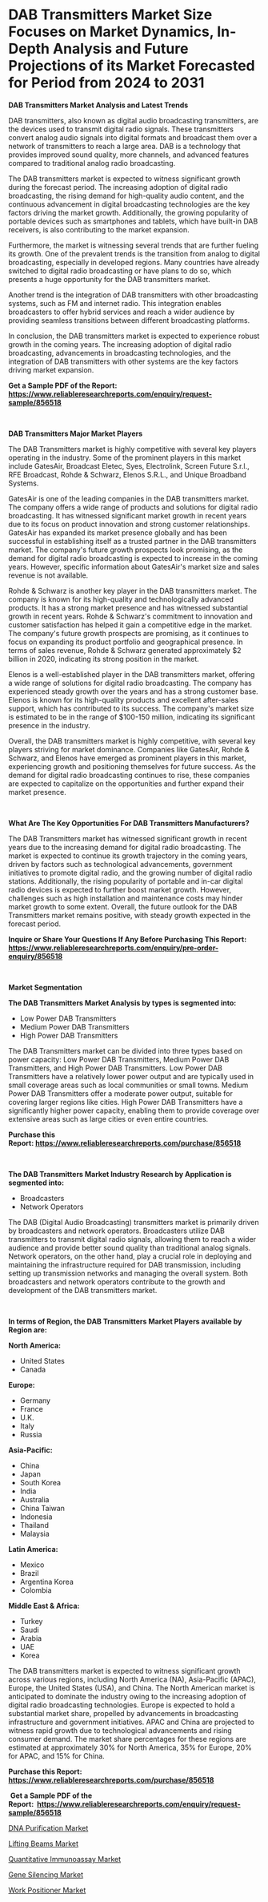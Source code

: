 <p><h1>DAB Transmitters Market Size Focuses on Market Dynamics, In-Depth Analysis and Future Projections of its Market Forecasted for Period from 2024 to 2031</h1></p><p><strong>DAB Transmitters Market Analysis and Latest Trends</strong></p>
<p><p>DAB transmitters, also known as digital audio broadcasting transmitters, are the devices used to transmit digital radio signals. These transmitters convert analog audio signals into digital formats and broadcast them over a network of transmitters to reach a large area. DAB is a technology that provides improved sound quality, more channels, and advanced features compared to traditional analog radio broadcasting.</p><p>The DAB transmitters market is expected to witness significant growth during the forecast period. The increasing adoption of digital radio broadcasting, the rising demand for high-quality audio content, and the continuous advancement in digital broadcasting technologies are the key factors driving the market growth. Additionally, the growing popularity of portable devices such as smartphones and tablets, which have built-in DAB receivers, is also contributing to the market expansion.</p><p>Furthermore, the market is witnessing several trends that are further fueling its growth. One of the prevalent trends is the transition from analog to digital broadcasting, especially in developed regions. Many countries have already switched to digital radio broadcasting or have plans to do so, which presents a huge opportunity for the DAB transmitters market.</p><p>Another trend is the integration of DAB transmitters with other broadcasting systems, such as FM and internet radio. This integration enables broadcasters to offer hybrid services and reach a wider audience by providing seamless transitions between different broadcasting platforms.</p><p>In conclusion, the DAB transmitters market is expected to experience robust growth in the coming years. The increasing adoption of digital radio broadcasting, advancements in broadcasting technologies, and the integration of DAB transmitters with other systems are the key factors driving market expansion.</p></p>
<p><strong>Get a Sample PDF of the Report:&nbsp; <a href="https://www.reliableresearchreports.com/enquiry/request-sample/856518">https://www.reliableresearchreports.com/enquiry/request-sample/856518</a></strong></p>
<p>&nbsp;</p>
<p><strong>DAB Transmitters Major Market Players</strong></p>
<p><p>The DAB Transmitters market is highly competitive with several key players operating in the industry. Some of the prominent players in this market include GatesAir, Broadcast Eletec, Syes, Electrolink, Screen Future S.r.l., RFE Broadcast, Rohde & Schwarz, Elenos S.R.L., and Unique Broadband Systems.</p><p>GatesAir is one of the leading companies in the DAB transmitters market. The company offers a wide range of products and solutions for digital radio broadcasting. It has witnessed significant market growth in recent years due to its focus on product innovation and strong customer relationships. GatesAir has expanded its market presence globally and has been successful in establishing itself as a trusted partner in the DAB transmitters market. The company's future growth prospects look promising, as the demand for digital radio broadcasting is expected to increase in the coming years. However, specific information about GatesAir's market size and sales revenue is not available.</p><p>Rohde & Schwarz is another key player in the DAB transmitters market. The company is known for its high-quality and technologically advanced products. It has a strong market presence and has witnessed substantial growth in recent years. Rohde & Schwarz's commitment to innovation and customer satisfaction has helped it gain a competitive edge in the market. The company's future growth prospects are promising, as it continues to focus on expanding its product portfolio and geographical presence. In terms of sales revenue, Rohde & Schwarz generated approximately $2 billion in 2020, indicating its strong position in the market.</p><p>Elenos is a well-established player in the DAB transmitters market, offering a wide range of solutions for digital radio broadcasting. The company has experienced steady growth over the years and has a strong customer base. Elenos is known for its high-quality products and excellent after-sales support, which has contributed to its success. The company's market size is estimated to be in the range of $100-150 million, indicating its significant presence in the industry.</p><p>Overall, the DAB transmitters market is highly competitive, with several key players striving for market dominance. Companies like GatesAir, Rohde & Schwarz, and Elenos have emerged as prominent players in this market, experiencing growth and positioning themselves for future success. As the demand for digital radio broadcasting continues to rise, these companies are expected to capitalize on the opportunities and further expand their market presence.</p></p>
<p>&nbsp;</p>
<p><strong>What Are The Key Opportunities For DAB Transmitters Manufacturers?</strong></p>
<p><p>The DAB Transmitters market has witnessed significant growth in recent years due to the increasing demand for digital radio broadcasting. The market is expected to continue its growth trajectory in the coming years, driven by factors such as technological advancements, government initiatives to promote digital radio, and the growing number of digital radio stations. Additionally, the rising popularity of portable and in-car digital radio devices is expected to further boost market growth. However, challenges such as high installation and maintenance costs may hinder market growth to some extent. Overall, the future outlook for the DAB Transmitters market remains positive, with steady growth expected in the forecast period.</p></p>
<p><strong>Inquire or Share Your Questions If Any Before Purchasing This Report: <a href="https://www.reliableresearchreports.com/enquiry/pre-order-enquiry/856518">https://www.reliableresearchreports.com/enquiry/pre-order-enquiry/856518</a></strong></p>
<p>&nbsp;</p>
<p><strong>Market Segmentation</strong></p>
<p><strong>The DAB Transmitters Market Analysis by types is segmented into:</strong></p>
<p><ul><li>Low Power DAB Transmitters</li><li>Medium Power DAB Transmitters</li><li>High Power DAB Transmitters</li></ul></p>
<p><p>The DAB Transmitters market can be divided into three types based on power capacity: Low Power DAB Transmitters, Medium Power DAB Transmitters, and High Power DAB Transmitters. Low Power DAB Transmitters have a relatively lower power output and are typically used in small coverage areas such as local communities or small towns. Medium Power DAB Transmitters offer a moderate power output, suitable for covering larger regions like cities. High Power DAB Transmitters have a significantly higher power capacity, enabling them to provide coverage over extensive areas such as large cities or even entire countries.</p></p>
<p><strong>Purchase this Report:&nbsp;<a href="https://www.reliableresearchreports.com/purchase/856518">https://www.reliableresearchreports.com/purchase/856518</a></strong></p>
<p>&nbsp;</p>
<p><strong>The DAB Transmitters Market Industry Research by Application is segmented into:</strong></p>
<p><ul><li>Broadcasters</li><li>Network Operators</li></ul></p>
<p><p>The DAB (Digital Audio Broadcasting) transmitters market is primarily driven by broadcasters and network operators. Broadcasters utilize DAB transmitters to transmit digital radio signals, allowing them to reach a wider audience and provide better sound quality than traditional analog signals. Network operators, on the other hand, play a crucial role in deploying and maintaining the infrastructure required for DAB transmission, including setting up transmission networks and managing the overall system. Both broadcasters and network operators contribute to the growth and development of the DAB transmitters market.</p></p>
<p>&nbsp;</p>
<p><strong>In terms of Region, the DAB Transmitters Market Players available by Region are:</strong></p>
<p>
    <p> <strong> North America: </strong>
        <ul>
            <li>United States</li>
            <li>Canada</li>
        </ul>
        </p> 
    <p> <strong> Europe: </strong>
        <ul>
            <li>Germany</li>
            <li>France</li>
            <li>U.K.</li>
            <li>Italy</li>
            <li>Russia</li>
        </ul>
        </p> 
    <p> <strong> Asia-Pacific: </strong>
        <ul>
            <li>China</li>
            <li>Japan</li>
            <li>South Korea</li>
            <li>India</li>
            <li>Australia</li>
            <li>China Taiwan</li>
            <li>Indonesia</li>
            <li>Thailand</li>
            <li>Malaysia</li>
        </ul>
        </p> 
    <p> <strong> Latin America: </strong>
        <ul>
            <li>Mexico</li>
            <li>Brazil</li>
            <li>Argentina Korea</li>
            <li>Colombia</li>
        </ul>
        </p> 
    <p> <strong> Middle East & Africa: </strong>
        <ul>
            <li>Turkey</li>
            <li>Saudi</li>
            <li>Arabia</li>
            <li>UAE</li>
            <li>Korea</li>
        </ul>
    </p>
    </p>
<p><p>The DAB transmitters market is expected to witness significant growth across various regions, including North America (NA), Asia-Pacific (APAC), Europe, the United States (USA), and China. The North American market is anticipated to dominate the industry owing to the increasing adoption of digital radio broadcasting technologies. Europe is expected to hold a substantial market share, propelled by advancements in broadcasting infrastructure and government initiatives. APAC and China are projected to witness rapid growth due to technological advancements and rising consumer demand. The market share percentages for these regions are estimated at approximately 30% for North America, 35% for Europe, 20% for APAC, and 15% for China.</p></p>
<p><strong>Purchase this Report: <a href="https://www.reliableresearchreports.com/purchase/856518">https://www.reliableresearchreports.com/purchase/856518</a></strong></p>
<p>&nbsp;<strong>Get a Sample PDF of the Report:&nbsp;&nbsp;<a href="https://www.reliableresearchreports.com/enquiry/request-sample/856518">https://www.reliableresearchreports.com/enquiry/request-sample/856518</a></strong></p>
<p><strong></strong></p>
<p><p><a href="https://medium.com/@chiragreportprime1/analyzing-dna-purification-market-global-industry-perspective-and-forecast-2023-to-2030-a21557172c66">DNA Purification Market</a></p><p><a href="https://github.com/aliciawhite5576/Market-Research-Report-List-2/blob/main/lifting-beams-market.md">Lifting Beams Market</a></p><p><a href="https://medium.com/@chiragreportprime1/quantitative-immunoassay-market-report-reveals-the-latest-trends-and-growth-opportunities-of-this-e3966a4177d7">Quantitative Immunoassay Market</a></p><p><a href="https://medium.com/@chiragreportprime1/gene-silencing-market-size-market-outlook-and-market-forecast-2023-to-2030-e5128d9c883f">Gene Silencing Market</a></p><p><a href="https://github.com/marloy8/Market-Research-Report-List-2/blob/main/work-positioner-market.md">Work Positioner Market</a></p></p>